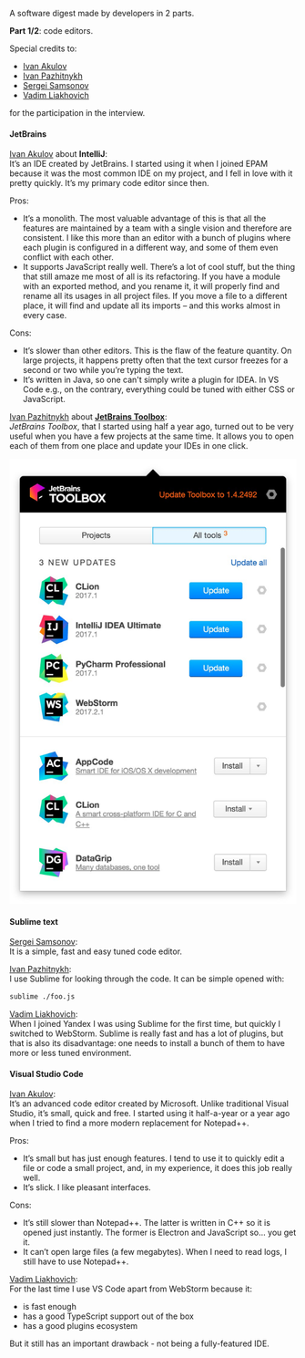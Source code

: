 A software digest made by developers in 2 parts.  

**Part 1/2**: code editors.

Special credits to:

- [Ivan Akulov][1]
- [Ivan Pazhitnykh][3]
- [Sergei Samsonov][5]
- [Vadim Liakhovich][4]

for the participation in the interview.

#### JetBrains

[Ivan Akulov][1] about **IntelliJ**:  
It’s an IDE created by JetBrains. I started using it when I joined EPAM because it was the most common IDE on my project, and I fell in love with it pretty quickly. It’s my primary code editor since then.

Pros:
* It’s a monolith. The most valuable advantage of this is that all the features are maintained by a team with a single vision and therefore are consistent. I like this more than an editor with a bunch of plugins where each plugin is configured in a different way, and some of them even conflict with each other.
* It supports JavaScript really well. There’s a lot of cool stuff, but the thing that still amaze me most of all is its refactoring. If you have a module with an exported method, and you rename it, it will properly find and rename all its usages in all project files. If you move a file to a different place, it will find and update all its imports – and this works almost in every case.

Cons:
* It’s slower than other editors. This is the flaw of the feature quantity. On large projects, it happens pretty often that the text cursor freezes for a second or two while you’re typing the text.
* It’s written in Java, so one can't simply write a plugin for IDEA. In VS Code e.g., on the contrary, everything could be tuned with either CSS or JavaScript.

[Ivan Pazhitnykh][3] about **[JetBrains Toolbox][6]**:  
*JetBrains Toolbox*, that I started using half a year ago, turned out to be very useful when you have a few projects at the same time. It allows you to open each of them from one place and update your IDEs in one click.

![JetBrains toolbox](./toolbox.jpg)

#### Sublime text

[Sergei Samsonov][5]:  
It is a simple, fast and easy tuned code editor.

[Ivan Pazhitnykh][3]:  
I use Sublime for looking through the code. It can be simple opened with:
```bash
sublime ./foo.js
```

[Vadim Liakhovich][4]:  
When I joined Yandex I was using Sublime for the first time, but quickly I switched to WebStorm. Sublime is really fast and has a lot of plugins, but that is also its disadvantage: one needs to install a bunch of them to have more or less tuned environment.

[1]: https://iamakulov.com/
[2]: https://akwuh.me/
[3]: https://github.com/drapegnik/
[4]: https://github.com/vlyahovich/
[5]: https://github.com/dontuncleme/
[6]: https://www.jetbrains.com/toolbox/

#### Visual Studio Code

[Ivan Akulov][1]:  
It’s an advanced code editor created by Microsoft. Unlike traditional Visual Studio, it’s small, quick and free. I started using it half-a-year or a year ago when I tried to find a more modern replacement for Notepad++.

Pros:
* It’s small but has just enough features. I tend to use it to quickly edit a file or code a small project, and, in my experience, it does this job really well.
* It’s slick. I like pleasant interfaces.

Cons:
* It’s still slower than Notepad++. The latter is written in C++ so it is opened just instantly. The former is Electron and JavaScript so… you get it.
* It can’t open large files (a few megabytes). When I need to read logs, I still have to use Notepad++.

[Vadim Liakhovich][4]:  
For the last time I use VS Code apart from WebStorm because it:

- is fast enough
- has a good TypeScript support out of the box
- has a good plugins ecosystem

But it still has an important drawback - not being a fully-featured IDE.

